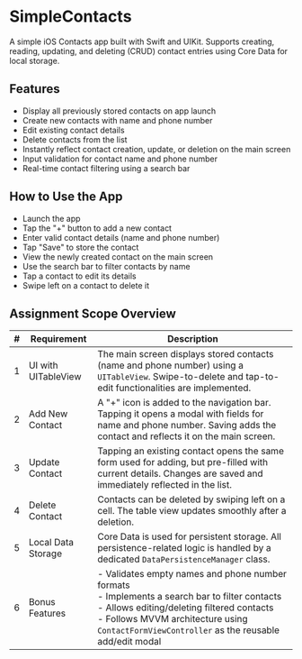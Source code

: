 # SimpleContacts
A simple iOS Contacts app built with Swift and UIKit. Supports creating, reading, updating, and deleting (CRUD) contact entries using Core Data for local storage.

## Features

- Display all previously stored contacts on app launch
- Create new contacts with name and phone number
- Edit existing contact details
- Delete contacts from the list
- Instantly reflect contact creation, update, or deletion on the main screen
- Input validation for contact name and phone number
- Real-time contact filtering using a search bar


## How to Use the App

- Launch the app
- Tap the "+" button to add a new contact
- Enter valid contact details (name and phone number)
- Tap "Save" to store the contact
- View the newly created contact on the main screen
- Use the search bar to filter contacts by name
- Tap a contact to edit its details
- Swipe left on a contact to delete it


## Assignment Scope Overview

| #   | Requirement             | Description                                                                                                                                                          |
|-----|-------------------------|----------------------------------------------------------------------------------------------------------------------------------------------------------------------|
| 1   | UI with UITableView     | The main screen displays stored contacts (name and phone number) using a `UITableView`. Swipe-to-delete and tap-to-edit functionalities are implemented.           |
| 2   | Add New Contact         | A "+" icon is added to the navigation bar. Tapping it opens a modal with fields for name and phone number. Saving adds the contact and reflects it on the main screen. |
| 3   | Update Contact          | Tapping an existing contact opens the same form used for adding, but pre-filled with current details. Changes are saved and immediately reflected in the list.     |
| 4   | Delete Contact          | Contacts can be deleted by swiping left on a cell. The table view updates smoothly after a deletion.                                                               |
| 5   | Local Data Storage      | Core Data is used for persistent storage. All persistence-related logic is handled by a dedicated `DataPersistenceManager` class.                                     |
| 6   | Bonus Features          | - Validates empty names and phone number formats<br> - Implements a search bar to filter contacts<br> - Allows editing/deleting filtered contacts<br> - Follows MVVM architecture using `ContactFormViewController` as the reusable add/edit modal |
